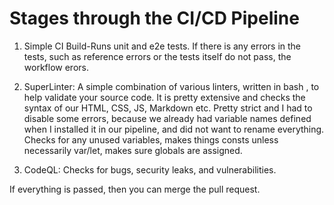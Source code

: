 # Stages through the CI/CD Pipeline

1. Simple CI Build-Runs unit and e2e tests. If there is any errors in the tests, such as reference errors or the tests itself do not pass, the workflow erors.

2. SuperLinter: A simple combination of various linters, written in bash , to help validate your source code. It is pretty extensive and checks the syntax of our HTML, CSS, JS, Markdown etc. Pretty strict and I had to disable some errors, because we already had variable names defined when I installed it in our pipeline, and did not want to rename everything.
Checks for any unused variables, makes things consts unless necessarily var/let, makes sure globals are assigned.

3. CodeQL: Checks for bugs, security leaks, and vulnerabilities.

If everything is passed, then you can merge the pull request.
